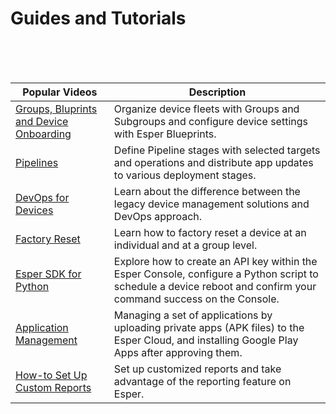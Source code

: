 # Guides and Tutorials


<div class="flex flex-wrap -mx-1">
    <LinkPanel 
        title="A Beginner's Guide to DevOps for Devices"
        icon="https://images.articulate.com/f:jpg,b:fff,s:cover,w:340/rise/courses/1IBRlUUhuhvn2WIXcLc4kvj_7OVs--AX/wRa7CTkDEhJq_lIt.jpg"
        subtitle="Learn how to start and mature in your DevOps for Devices journey."
        link="https://bit.ly/3jDnHxe" 
        footer="5 lessons · Apr 1, 2022"
      />
      <LinkPanel 
        title="Esper Features for Fleet Management at Scale"
        icon="https://images.articulate.com/f:jpg,b:fff,s:cover,w:340/rise/courses/1IBRlUUhuhvn2WIXcLc4kvj_7OVs--AX/wRa7CTkDEhJq_lIt.jpg"
        subtitle="Explore Groups & Blueprints, Pipelines, Esper Software Deployment and SAML/SSO provisioning."
        link="hhttps://bit.ly/3M801xv" 
        footer="8 lessons · Apr 12, 2022"
      />
</div>

</br>
</br>
</br>

| Popular Videos                          | Description                                                                                                                                                       |
|-----------------------------------------|-------------------------------------------------------------------------------------------------------------------------------------------------------------------|
| [Groups, Bluprints and Device Onboarding](https://www.youtube.com/watch?v=QSFc5Fjf_w4%5C) | Organize device fleets with Groups and Subgroups and configure device settings with Esper Blueprints.                                                             |
| [Pipelines](https://www.youtube.com/watch?v=-Hcel8Q3FmE&t)                               | Define Pipeline stages with selected targets and operations and distribute app updates to various deployment stages.                                              |
| [DevOps for Devices](https://www.youtube.com/watch?v=oEhvW8WxUl4)                      | Learn about the difference between the legacy device management solutions and DevOps approach.                                                                    |
| [Factory Reset](https://www.youtube.com/watch?v=riw9Y0TzAA8)                           | Learn how to factory reset a device at an individual and at a group level.                                                                                        |
| [Esper SDK for Python](https://www.youtube.com/watch?v=AKT8t5Hv_P8)                    | Explore how to create an API key within the Esper Console, configure a Python script to schedule a device reboot and confirm your command success on the Console. |
| [Application Management](https://www.youtube.com/watch?v=UoIOdSNdLpQ&t=38s)                  | Managing a set of applications by uploading private apps (APK files) to the Esper Cloud, and installing Google Play Apps after approving them.                    |
| [How-to Set Up Custom Reports](https://www.youtube.com/watch?v=26nkgpS4Fns)            | Set up customized reports and take advantage of the reporting feature on Esper.                                                                                   |
